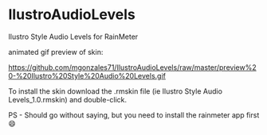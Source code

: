# IlustroAudioLevels
Ilustro Style Audio Levels for RainMeter

animated gif preview of skin:

https://github.com/mgonzales71/IlustroAudioLevels/raw/master/preview%20-%20Ilustro%20Style%20Audio%20Levels.gif

To install the skin download the .rmskin file (ie Ilustro Style Audio Levels_1.0.rmskin) and double-click.

PS - Should go without saying, but you need to install the rainmeter app first :smile:
